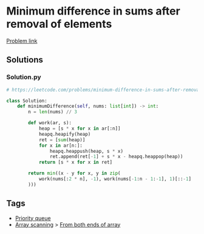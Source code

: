 # Minimum difference in sums after removal of elements

[Problem link](https://leetcode.com/problems/minimum-difference-in-sums-after-removal-of-elements/)

## Solutions


### Solution.py
```py
# https://leetcode.com/problems/minimum-difference-in-sums-after-removal-of-elements/

class Solution:
    def minimumDifference(self, nums: list[int]) -> int:
        n = len(nums) // 3

        def work(ar, s):
            heap = [s * x for x in ar[:n]]
            heapq.heapify(heap)
            ret = [sum(heap)]
            for x in ar[n:]:
                heapq.heappush(heap, s * x)
                ret.append(ret[-1] + s * x - heapq.heappop(heap))
            return [s * x for x in ret]

        return min((x - y for x, y in zip(
            work(nums[:2 * n], -1), work(nums[-1:n - 1:-1], 1)[::-1]
        )))
```
## Tags

* [Priority queue](/Collections/priority-queue.md#priority-queue)
* [Array scanning](/Collections/array-scanning.md#array-scanning) > [From both ends of array](/Collections/array-scanning.md#from-both-ends-of-array)
